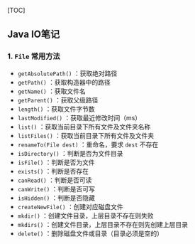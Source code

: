[TOC]

## Java IO笔记

### 1. `File` 常用方法

- `getAbsolutePath()` ：获取绝对路径
- `getPath()` ：获取构造器中的路径
- `getName()` ：获取文件名
- `getParent()` ：获取父级路径
- `length()` ：获取文件字节数
- `lastModified()` ：获取最近修改时间（ms）
- `list()` ：获取当前目录下所有文件及文件夹名称
- `listFiles()` ：获取当前目录下所有文件及文件夹
- `renameTo(File dest)` ：重命名，要求 `dest` 不存在
- `isDirectory()` ：判断是否为文件目录
- `isFile()` ：判断是否为文件
- `exists()` ：判断是否存在
- `canRead()` ：判断是否可读
- `canWrite()` ：判断是否可写
- `isHidden()` ：判断是否隐藏
- `createNewFile()` ：创建对应磁盘文件
- `mkdir()` ：创建文件目录，上层目录不存在则失败
- `mkdirs()` ：创建文件目录，上层目录不存在则先创建上层目录
- `delete()` ：删除磁盘文件或目录（目录必须是空的）